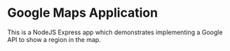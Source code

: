 # Google Maps Application 

This is a NodeJS Express app which demonstrates implementing a Google API to show a region in the map.
